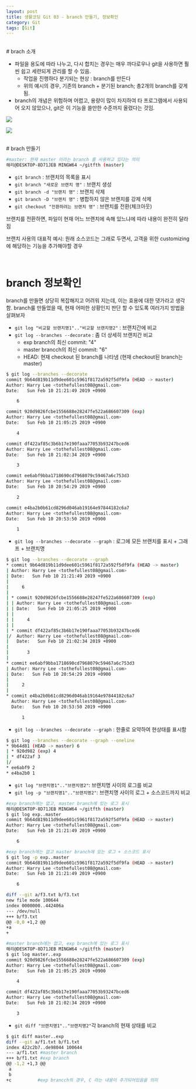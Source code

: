 ```yaml
---
layout: post
title: 생활코딩 Git 03 - branch 만들기, 정보확인
category: Git
tags: [Git]
---
```



<br>
# brach 소개

- 파일을 용도에 따라 나누고, 다시 합치는 경우는 매우 까다로우나 git을 사용하면 훨씬 쉽고 세련되게 관리를 할 수 있음.
  - 작업을 진행하다 분기되는 현상 : branch를 만든다
  - 위의 예시의 경우,  기존의 branch + 분기된 branch; 총2개의 branch를 갖게됨.
- branch의 개념은 위험하며 어렵고, 용량이 많이 차지하여 타 프로그램에서 사용되어 오지 않았으나, git은 이 기능을 쓸만한 수준까지 올렸다는 것임. 



![](https://img1.daumcdn.net/thumb/R960x0/?fname=http%3A%2F%2Fcfile1.uf.tistory.com%2Fimage%2F2252104A593E79D131622D)



![](https://img1.daumcdn.net/thumb/R960x0/?fname=http%3A%2F%2Fcfile8.uf.tistory.com%2Fimage%2F26652B4A593E7AA1173C6A)




<br>
# brach 만들기

```bash
#master: 현재 master 이라는 branch 를 사용하고 있다는 의미
해리@DESKTOP-8D71JEB MINGW64 ~/gitfth (master)
```

- `git branch` : 브랜치의 목록을 표시
- `git branch "새로운 브랜치 명"` : 브랜치 생성
- `git branch -d "브랜치 명"` : 브랜치 삭제
- `git branch -D "브랜치 명"` :  병합하지 않은 브랜치를 강제 삭제
- `git checkout "전환하려는 브랜치 명"` : 브랜치를 전환(체크아웃)

  

브랜치를 전환하면,  파일이 현재 어느 브랜치에 속해 있느냐에 따라 내용이 완전히 달라짐



브랜치 사용의 대표적 예시: 
원래 소스코드는 그래로 두면서,  고객을 위한 customizing에 해당하는 기능을 추가해야할 경우



<br>

# branch 정보확인

branch를 만들면 상당히 복잡해지고 어려워 지는데, 이는 효용에 대한 댓가라고 생각함.
branch룰 만들었을 때, 현재 어떠한 상황인지 판단 할 수 있도록 여러가지 방법을 살펴보자

- `git log "비교할 브랜치명1".."비교할 브랜치명2"` : 브랜치간에 비교
- `git log --branches --decorate` :  좀 더 상세히 브랜치간 비교
  - exp branch의 최신 commit: "4"
  - master brancch의 최신 commit: "6"
  - HEAD: 현재 checkout 된 branch를 나타냄 (현재 checkout된 branch는 master)

```bash
$ git log --branches --decorate
commit 9b64d819b11d9dee601c5961f8172a592f5df9fa (HEAD -> master)
Author: Harry Lee <tothefullest08@gmail.com>
Date:   Sun Feb 10 21:21:49 2019 +0900

    6

commit 920d9826fcbe1556688e28247fe522a686607309 (exp)
Author: Harry Lee <tothefullest08@gmail.com>
Date:   Sun Feb 10 21:05:25 2019 +0900

    4

commit df422af85c3b6b17e190faaa77053b93247bced6
Author: Harry Lee <tothefullest08@gmail.com>
Date:   Sun Feb 10 21:02:34 2019 +0900

    3

commit ee6abf9bba1718690cd7968079c59467a6c753d3
Author: Harry Lee <tothefullest08@gmail.com>
Date:   Sun Feb 10 20:54:29 2019 +0900

    2

commit e4ba2b0b61cd8296d046ab19164e97844182c6a7
Author: Harry Lee <tothefullest08@gmail.com>
Date:   Sun Feb 10 20:53:50 2019 +0900

    1

```



- `git log --branches --decorate --graph` :  로그에 모든 브랜치를 표시  + 그래프 + 브랜치명

```bash
$ git log --branches --decorate --graph
* commit 9b64d819b11d9dee601c5961f8172a592f5df9fa (HEAD -> master)
| Author: Harry Lee <tothefullest08@gmail.com>
| Date:   Sun Feb 10 21:21:49 2019 +0900
|
|     6
|
| * commit 920d9826fcbe1556688e28247fe522a686607309 (exp)
| | Author: Harry Lee <tothefullest08@gmail.com>
| | Date:   Sun Feb 10 21:05:25 2019 +0900
| |
| |     4
| |
| * commit df422af85c3b6b17e190faaa77053b93247bced6
|/  Author: Harry Lee <tothefullest08@gmail.com>
|   Date:   Sun Feb 10 21:02:34 2019 +0900
|
|       3
|
* commit ee6abf9bba1718690cd7968079c59467a6c753d3
| Author: Harry Lee <tothefullest08@gmail.com>
| Date:   Sun Feb 10 20:54:29 2019 +0900
|
|     2
|
* commit e4ba2b0b61cd8296d046ab19164e97844182c6a7
  Author: Harry Lee <tothefullest08@gmail.com>
  Date:   Sun Feb 10 20:53:50 2019 +0900

      1
```



- `git log --branches --decorate --graph` :  한줄로 요약하여 현상태를 표시함

```bash
$ git log --branches --decorate --graph --oneline
* 9b64d81 (HEAD -> master) 6
| * 920d982 (exp) 4
| * df422af 3
|/
* ee6abf9 2
* e4ba2b0 1
```



- `git log "브랜치명1".."브랜치명2"`: 브랜치명 사이의 로그를 비교 
- `git log -p "브랜치명1".."브랜치명2"`: 브랜치명 사이의 로그 + 소스코드까지 비교

```bash
#exp branch에는 없고, master branch에 있는 로그 표시
해리@DESKTOP-8D71JEB MINGW64 ~/gitfth (master)
$ git log exp..master
commit 9b64d819b11d9dee601c5961f8172a592f5df9fa (HEAD -> master)
Author: Harry Lee <tothefullest08@gmail.com>
Date:   Sun Feb 10 21:21:49 2019 +0900

    6

#exp branch에는 없고 master branch에 있는 로그 + 소스코드 표시
$ git log -p exp..master
commit 9b64d819b11d9dee601c5961f8172a592f5df9fa (HEAD -> master)
Author: Harry Lee <tothefullest08@gmail.com>
Date:   Sun Feb 10 21:21:49 2019 +0900

    6

diff --git a/f3.txt b/f3.txt
new file mode 100644
index 0000000..442406a
--- /dev/null
+++ b/f3.txt
@@ -0,0 +1,2 @@
+a
+

#master branch에는 없고, exp branch에 있는 로그 표시
해리@DESKTOP-8D71JEB MINGW64 ~/gitfth (master)
$ git log master..exp
commit 920d9826fcbe1556688e28247fe522a686607309 (exp)
Author: Harry Lee <tothefullest08@gmail.com>
Date:   Sun Feb 10 21:05:25 2019 +0900

    4

commit df422af85c3b6b17e190faaa77053b93247bced6
Author: Harry Lee <tothefullest08@gmail.com>
Date:   Sun Feb 10 21:02:34 2019 +0900

    3
```



- `git diff "브랜치명1".."브랜치명2"`각 branch의 현재 상태를 비교

```bash
$ git diff master..exp
diff --git a/f1.txt b/f1.txt
index 422c2b7..de98044 100644
--- a/f1.txt #master branch
+++ b/f1.txt #exp branch
@@ -1,2 +1,3 @@
 a
 b
+c 			#exp brancch의 경우, C 라는 내용이 추가되어있음을 의미
```

